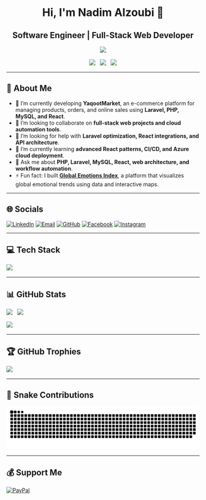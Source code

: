 <!-- <p align="center">
    <a href="https://gh-most-followed.pages.dev/uae">
        <img src="https://img.shields.io/badge/Top%20Web%20Dev-🇦🇪?style=flat-square&logo=github" style="height:32px; object-fit:contain;"/></a> &nbsp;
    <a href="https://committers.top/uae">
        <img src="https://img.shields.io/badge/Active%20GitHub%20User-🇦🇪?style=flat-square&logo=github" style="height:32px; object-fit:contain;"/></a>
</p> -->

<h1 align="center">Hi, I'm Nadim Alzoubi 👋</h1>
<h2 align="center">Software Engineer | Full-Stack Web Developer</h2>

<p align="center">
    <a href="https://www.google.com/search?q=Nadim+Alzoubi">
        <img src="https://readme-typing-svg.herokuapp.com/?lines=Building+web+apps;Automating+workflows;Learning+new+tech&font=Bold+Code&center=true&color=30F050&pause=2000"></a>
</p>

<p align="center">
    <a href="https://www.linkedin.com/in/nadim-alzoubi-b63435224">
        <img src="https://raw.githubusercontent.com/rahuldkjain/github-profile-readme-generator/master/src/images/icons/Social/linked-in-alt.svg" height="48"/></a> &nbsp;
    <a href="mailto:info@nadim.pro">
        <img src="https://upload.wikimedia.org/wikipedia/commons/thumb/7/7e/Gmail_icon_%282020%29.svg/2560px-Gmail_icon_%282020%29.svg.png" height="48"/></a> &nbsp;
    <a href="https://github.com/nadimalzoubi">
        <img src="https://img.icons8.com/ios-glyphs/50/000000/github.png" height="48"/></a>
</p>

---

## 💫 About Me
- 🔭 I’m currently developing **YaqootMarket**, an e-commerce platform for managing products, orders, and online sales using **Laravel, PHP, MySQL, and React**.
- 👯 I’m looking to collaborate on **full-stack web projects and cloud automation tools**.  
- 🤝 I’m looking for help with **Laravel optimization, React integrations, and API architecture**.  
- 🌱 I’m currently learning **advanced React patterns, CI/CD, and Azure cloud deployment**.  
- 💬 Ask me about **PHP, Laravel, MySQL, React, web architecture, and workflow automation**.  
- ⚡ Fun fact: I built **[Global Emotions Index](https://globalemotionsindex.com/)**, a platform that visualizes global emotional trends using data and interactive maps.  

---

## 🌐 Socials
[![LinkedIn](https://img.shields.io/badge/LinkedIn-%230077B5.svg?logo=linkedin&logoColor=white)](https://www.linkedin.com/in/nadim-alzoubi-b63435224) 
[![Email](https://img.shields.io/badge/Email-D14836?logo=gmail&logoColor=white)](mailto:info@nadim.pro) 
[![GitHub](https://img.shields.io/badge/GitHub-000000?logo=github&logoColor=white)](https://github.com/nadimalzoubi)
[![Facebook](https://img.shields.io/badge/Facebook-%231877F2.svg?logo=facebook&logoColor=white)](https://facebook.com/nadim.alzoubi.54)
[![Instagram](https://img.shields.io/badge/Instagram-%23E4405F.svg?logo=instagram&logoColor=white)](https://instagram.com/nadim_alzoubi_99/)

---

## 💻 Tech Stack
<p align="left">
<img src="https://go-skill-icons.vercel.app/api/icons?i=php,laravel,js,react,ts,nodejs,html,css,mysql,sqlite,azure,bootstrap,tailwind,docker,git,github,postman,photoshop,illustrator"/>
</p>

---

## 📊 GitHub Stats
<p align="left">
<img src="https://github-readme-stats.vercel.app/api?username=nadimalzoubi&theme=dark&show_icons=true" height="160"/> &nbsp;
<img src="https://github-readme-stats.vercel.app/api/top-langs/?username=nadimalzoubi&layout=compact&theme=dark" height="160"/>
</p>

<p align="left">
<img src="https://streak-stats.demolab.com/?user=nadimalzoubi&theme=dark" height="160"/>
</p>

---

## 🏆 GitHub Trophies
<p align="left">
<img src="https://github-profile-trophy.vercel.app/?username=nadimalzoubi&theme=radical&no-bg=true&no-frame=true&row=1&column=7"/>
</p>

---

## 📜 Snake Contributions
<p align="left">
<img src="https://raw.githubusercontent.com/platane/snk/output/github-contribution-grid-snake-dark.svg"/>
</p>

---

## 💰 Support Me
[![PayPal](https://img.shields.io/badge/PayPal-00457C?style=for-the-badge&logo=paypal&logoColor=white)](https://paypal.me/nadim279)
